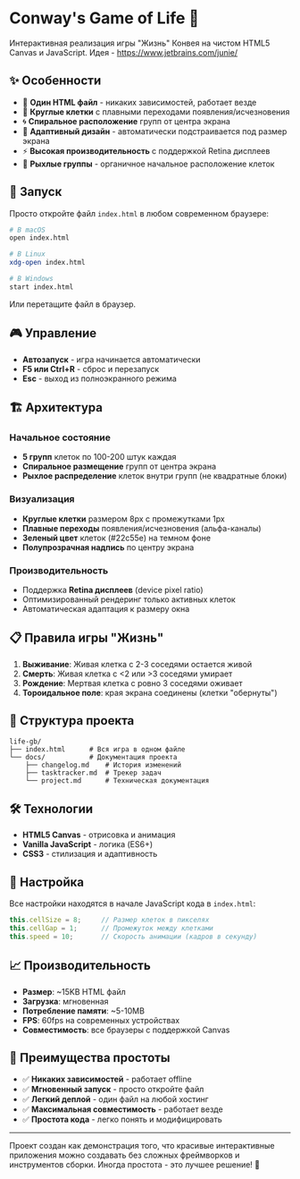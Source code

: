 # Conway's Game of Life 🧬

Интерактивная реализация игры "Жизнь" Конвея на чистом HTML5 Canvas и JavaScript. Идея - https://www.jetbrains.com/junie/ 

## ✨ Особенности

- 🎯 **Один HTML файл** - никаких зависимостей, работает везде
- 🔄 **Круглые клетки** с плавными переходами появления/исчезновения
- 🌀 **Спиральное расположение** групп от центра экрана
- 📱 **Адаптивный дизайн** - автоматически подстраивается под размер экрана
- ⚡ **Высокая производительность** с поддержкой Retina дисплеев
- 🎨 **Рыхлые группы** - органичное начальное расположение клеток

## 🚀 Запуск

Просто откройте файл `index.html` в любом современном браузере:

```bash
# В macOS
open index.html

# В Linux
xdg-open index.html

# В Windows
start index.html
```

Или перетащите файл в браузер.

## 🎮 Управление

- **Автозапуск** - игра начинается автоматически
- **F5 или Ctrl+R** - сброс и перезапуск
- **Esc** - выход из полноэкранного режима

## 🏗️ Архитектура

### Начальное состояние
- **5 групп** клеток по 100-200 штук каждая
- **Спиральное размещение** групп от центра экрана
- **Рыхлое распределение** клеток внутри групп (не квадратные блоки)

### Визуализация
- **Круглые клетки** размером 8px с промежутками 1px
- **Плавные переходы** появления/исчезновения (альфа-каналы)
- **Зеленый цвет** клеток (#22c55e) на темном фоне
- **Полупрозрачная надпись** по центру экрана

### Производительность
- Поддержка **Retina дисплеев** (device pixel ratio)
- Оптимизированный рендеринг только активных клеток
- Автоматическая адаптация к размеру окна

## 📋 Правила игры "Жизнь"

1. **Выживание**: Живая клетка с 2-3 соседями остается живой
2. **Смерть**: Живая клетка с <2 или >3 соседями умирает
3. **Рождение**: Мертвая клетка с ровно 3 соседями оживает
4. **Тороидальное поле**: края экрана соединены (клетки "обернуты")

## 📁 Структура проекта

```
life-gb/
├── index.html      # Вся игра в одном файле
└── docs/           # Документация проекта
    ├── changelog.md    # История изменений
    ├── tasktracker.md  # Трекер задач
    └── project.md      # Техническая документация
```

## 🛠️ Технологии

- **HTML5 Canvas** - отрисовка и анимация
- **Vanilla JavaScript** - логика (ES6+)
- **CSS3** - стилизация и адаптивность

## 🔧 Настройка

Все настройки находятся в начале JavaScript кода в `index.html`:

```javascript
this.cellSize = 8;     // Размер клеток в пикселях
this.cellGap = 1;      // Промежуток между клетками
this.speed = 10;       // Скорость анимации (кадров в секунду)
```

## 📈 Производительность

- **Размер**: ~15KB HTML файл
- **Загрузка**: мгновенная
- **Потребление памяти**: ~5-10MB
- **FPS**: 60fps на современных устройствах
- **Совместимость**: все браузеры с поддержкой Canvas

## 🎯 Преимущества простоты

- ✅ **Никаких зависимостей** - работает offline
- ✅ **Мгновенный запуск** - просто откройте файл
- ✅ **Легкий деплой** - один файл на любой хостинг
- ✅ **Максимальная совместимость** - работает везде
- ✅ **Простота кода** - легко понять и модифицировать

---

Проект создан как демонстрация того, что красивые интерактивные приложения можно создавать без сложных фреймворков и инструментов сборки. Иногда простота - это лучшее решение! 🎯 
